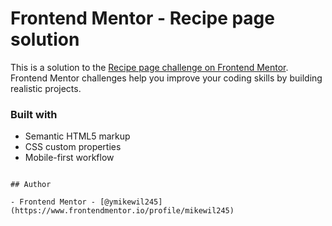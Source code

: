 # Frontend Mentor - Recipe page solution

This is a solution to the [Recipe page challenge on Frontend Mentor](https://www.frontendmentor.io/challenges/recipe-page-KiTsR8QQKm). Frontend Mentor challenges help you improve your coding skills by building realistic projects.

### Built with

- Semantic HTML5 markup
- CSS custom properties
- Mobile-first workflow

```

## Author

- Frontend Mentor - [@ymikewil245]
(https://www.frontendmentor.io/profile/mikewil245)







```
